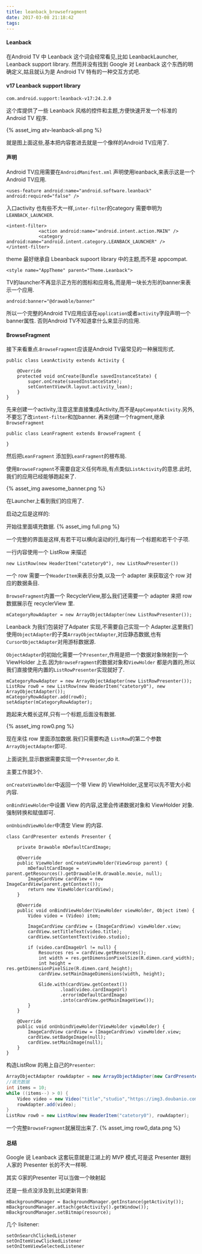```yaml
---
title: leanback_browsefragment
date: 2017-03-08 21:18:42
tags:
---
```

#### Leanback
在Android TV 中 Leanback 这个词会经常看见,比如 LeanbackLauncher, Leanback support library. 然而并没有找到 Google 对 Leanback 这个东西的明确定义,姑且就认为是 Android TV 特有的一种交互方式吧.

#### v17 Leanback support library
```com.android.support:leanback-v17:24.2.0```

这个库提供了一些 Leanback 风格的控件和主题,方便快速开发一个标准的Android TV 程序.

{% asset_img atv-leanback-all.png %}

就是图上面这些,基本把内容套进去就是一个像样的Android TV应用了.

#### 声明
Android TV应用需要在`AndroidManifest.xml` 声明使用leanback,来表示这是一个Android TV应用.

```<uses-feature android:name="android.software.leanback" android:required="false" />```

入口activity 也有些不大一样,`inter-filter`的category 需要申明为`LEANBACK_LAUNCHER`.

```
<intent-filter>
            <action android:name="android.intent.action.MAIN" />
            <category android:name="android.intent.category.LEANBACK_LAUNCHER" />
</intent-filter>
```

theme 最好继承自 Lbeanback supoort library 中的主题,而不是 appcompat.

```<style name="AppTheme" parent="Theme.Leanback">```

TV的launcher不再显示正方形的图标和应用名,而是用一块长方形的banner来表示一个应用.

```android:banner="@drawable/banner"```

所以一个完整的Android TV应用应该在`application`或者`activity`字段声明一个banner属性.
否则Android TV不知道拿什么来显示的应用.

#### BrowseFragment
接下来看重点.`BrowseFragment`应该是Android TV最常见的一种展现形式.
```
public class LeanActivity extends Activity {

    @Override
    protected void onCreate(Bundle savedInstanceState) {
        super.onCreate(savedInstanceState);
        setContentView(R.layout.activity_lean);
    }
}
```
先来创建一个activity,注意这里直接集成Activity,而不是`AppCompatActivity`.另外,不要忘了改`intent-filter`和加banner.
再来创建一个fragment,继承`BrowseFragment`

```
public class LeanFragment extends BrowseFragment {

}
```
然后把`LeanFragment` 添加到`LeanFragment`的根布局.

使用`BrowseFragment`不需要自定义任何布局,有点类似`ListActivity`的意思.此时,我们的应用已经能够跑起来了.

{% asset_img awesome_banner.png %}

在Launcher上看到我们的应用了.

启动之后是这样的:


开始往里面填充数据.
{% asset_img full.png %}

一个完整的界面是这样,有若干可以横向滚动的行,每行有一个标题和若干个子项.

一行内容使用一个 ListRow 来描述

`new ListRow(new HeaderItem("catetory0"), new ListRowPresenter())`

一个 row 需要一个`HeaderItem`来表示分类,以及一个 adapter 来获取这个 row 对应的数据条目.

`BrowseFragment`内置一个 RecyclerView,那么我们还需要一个 adapter 来把 row 数据展示在 recyclerView 里.
```
mCategoryRowAdapter = new ArrayObjectAdapter(new ListRowPresenter());
```
Leanback 为我们包装好了Adpater 实现,不需要自己实现一个 Adapter.这里我们使用`ObjectAdapter`的子类`ArrayObjectAdapter`,对应静态数据,也有`CursorObjectAdapter`对用游标数据源.

`ObjectAdapter`的初始化需要一个`Presenter`,作用是把一个数据对象映射到一个 ViewHolder 上去.因为`BrowseFragment`的数据对象和`ViewHolder` 都是内置的,所以我们直接使用内置的`ListRowPresenter`实现就好了.

```
mCategoryRowAdapter = new ArrayObjectAdapter(new ListRowPresenter());
ListRow row0 = new ListRow(new HeaderItem("catetory0"), new ArrayObjectAdapter());
mCategoryRowAdapter.add(row0);
setAdapter(mCategoryRowAdapter);
```

跑起来大概长这样,只有一个标题,后面没有数据.

{% asset_img row0.png %}

现在来往 row 里面添加数据.我们只需要构造 `ListRow`的第二个参数 `ArrayObjectAdapter`即可.

上面说到,显示数据需要实现一个`Presenter`,do it.

主要工作就3个.

`onCreateViewHolder`中返回一个带 View 的 ViewHolder,这里可以先不管大小和内容.

`onBindViewHolder`中设置 View 的内容,这里会传递数据对象和 ViewHolder 对象.强制转换和赋值即可.

`onUnbindViewHolder`中清空 View 的内容.

```
class CardPresenter extends Presenter {

    private Drawable mDefaultCardImage;

    @Override
    public ViewHolder onCreateViewHolder(ViewGroup parent) {
        mDefaultCardImage = parent.getResources().getDrawable(R.drawable.movie, null);
        ImageCardView cardView = new ImageCardView(parent.getContext());
        return new ViewHolder(cardView);
    }

    @Override
    public void onBindViewHolder(ViewHolder viewHolder, Object item) {
        Video video = (Video) item;

        ImageCardView cardView = (ImageCardView) viewHolder.view;
        cardView.setTitleText(video.title);
        cardView.setContentText(video.studio);

        if (video.cardImageUrl != null) {
            Resources res = cardView.getResources();
            int width = res.getDimensionPixelSize(R.dimen.card_width);
            int height = res.getDimensionPixelSize(R.dimen.card_height);
            cardView.setMainImageDimensions(width, height);

            Glide.with(cardView.getContext())
                    .load(video.cardImageUrl)
                    .error(mDefaultCardImage)
                    .into(cardView.getMainImageView());
        }
    }

    @Override
    public void onUnbindViewHolder(ViewHolder viewHolder) {
        ImageCardView cardView = (ImageCardView) viewHolder.view;
        cardView.setBadgeImage(null);
        cardView.setMainImage(null);
    }
}
```

构造ListRow 的用上自己的`Presenter`:

```java
ArrayObjectAdapter rowAdapter = new ArrayObjectAdapter(new CardPresenter());
//填充数据
int items = 10;
while ((items--) > 0) {
    Video video = new Video("title","studio","https://img3.doubanio.com/view/photo/thumb/public/p2388501883.jpg");
    rowAdapter.add(video);
}
ListRow row0 = new ListRow(new HeaderItem("catetory0"), rowAdapter);
```
一个完整`BrowseFragment`就展现出来了.
{% asset_img row0_data.png %}

#### 总结
Google 说 Leanback 这套玩意就是江湖上的 MVP 模式,可是这 Presenter 跟别人家的 Presenter 长的不大一样啊.

其实 G家的Presenter 可以当做一个映射起

还是一些点没涉及到,比如更新背景:

```
mBackgroundManager = BackgroundManager.getInstance(getActivity());
mBackgroundManager.attach(getActivity().getWindow());
mBackgroundManager.setBitmap(resource);
```

几个 lisitener:

```
setOnSearchClickedListener
setOnItemViewClickedListener
setOnItemViewSelectedListener
```


